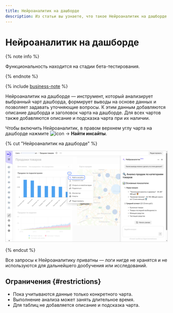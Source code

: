 ```yaml
---
title: Нейроаналитик на дашборде
description: Из статьи вы узнаете, что такое Нейроаналитик на дашборде и как ею воспользоваться.
---
```


# Нейроаналитик на дашборде

{% note info %}

Функциональность находится на стадии бета-тестирования.

{% endnote %}


{% include [business-note](../../_includes/datalens/datalens-functionality-available-business-note.md) %}


Нейроаналитик на дашборде — инструмент, который анализирует выбранный чарт дашборда, формирует выводы на основе данных и позволяет задавать уточняющие вопросы. К этим данным добавляются описание дашборда и заголовок чарта на дашборде. Для всех чартов также добавляются описание и подсказка чарта при их наличии.

Чтобы включить Нейроаналитик, в правом верхнем углу чарта на дашборде нажмите ![icon](../../_assets/console-icons/ellipsis.svg) → **Найти инсайты**.

{% cut "Нейроаналитик на дашборде" %}

![image](../../_assets/datalens/release-notes/ai-analytic-on-dashboard.png)

{% endcut %}

Все запросы к Нейроаналитику приватны — логи нигде не хранятся и не используются для дальнейшего дообучения или исследований.

## Ограничения {#restrictions}

* Пока учитываются данные только конкретного чарта.
* Выполнение анализа может занять длительное время.
* Для таблиц не добавляется описание и подсказка чарта.
